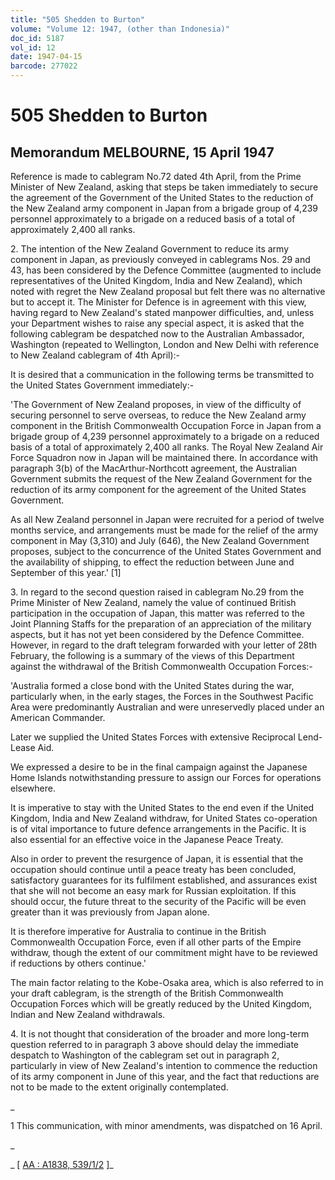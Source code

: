 ```yaml
---
title: "505 Shedden to Burton"
volume: "Volume 12: 1947, (other than Indonesia)"
doc_id: 5187
vol_id: 12
date: 1947-04-15
barcode: 277022
---
```


# 505 Shedden to Burton

## Memorandum MELBOURNE, 15 April 1947

Reference is made to cablegram No.72 dated 4th April, from the Prime Minister of New Zealand, asking that steps be taken immediately to secure the agreement of the Government of the United States to the reduction of the New Zealand army component in Japan from a brigade group of 4,239 personnel approximately to a brigade on a reduced basis of a total of approximately 2,400 all ranks.

2\. The intention of the New Zealand Government to reduce its army component in Japan, as previously conveyed in cablegrams Nos. 29 and 43, has been considered by the Defence Committee (augmented to include representatives of the United Kingdom, India and New Zealand), which noted with regret the New Zealand proposal but felt there was no alternative but to accept it. The Minister for Defence is in agreement with this view, having regard to New Zealand's stated manpower difficulties, and, unless your Department wishes to raise any special aspect, it is asked that the following cablegram be despatched now to the Australian Ambassador, Washington (repeated to Wellington, London and New Delhi with reference to New Zealand cablegram of 4th April):-

It is desired that a communication in the following terms be transmitted to the United States Government immediately:-

'The Government of New Zealand proposes, in view of the difficulty of securing personnel to serve overseas, to reduce the New Zealand army component in the British Commonwealth Occupation Force in Japan from a brigade group of 4,239 personnel approximately to a brigade on a reduced basis of a total of approximately 2,400 all ranks. The Royal New Zealand Air Force Squadron now in Japan will be maintained there. In accordance with paragraph 3(b) of the MacArthur-Northcott agreement, the Australian Government submits the request of the New Zealand Government for the reduction of its army component for the agreement of the United States Government.

As all New Zealand personnel in Japan were recruited for a period of twelve months service, and arrangements must be made for the relief of the army component in May (3,310) and July (646), the New Zealand Government proposes, subject to the concurrence of the United States Government and the availability of shipping, to effect the reduction between June and September of this year.' [1]

3\. In regard to the second question raised in cablegram No.29 from the Prime Minister of New Zealand, namely the value of continued British participation in the occupation of Japan, this matter was referred to the Joint Planning Staffs for the preparation of an appreciation of the military aspects, but it has not yet been considered by the Defence Committee. However, in regard to the draft telegram forwarded with your letter of 28th February, the following is a summary of the views of this Department against the withdrawal of the British Commonwealth Occupation Forces:-

'Australia formed a close bond with the United States during the war, particularly when, in the early stages, the Forces in the Southwest Pacific Area were predominantly Australian and were unreservedly placed under an American Commander.

Later we supplied the United States Forces with extensive Reciprocal Lend-Lease Aid.

We expressed a desire to be in the final campaign against the Japanese Home Islands notwithstanding pressure to assign our Forces for operations elsewhere.

It is imperative to stay with the United States to the end even if the United Kingdom, India and New Zealand withdraw, for United States co-operation is of vital importance to future defence arrangements in the Pacific. It is also essential for an effective voice in the Japanese Peace Treaty.

Also in order to prevent the resurgence of Japan, it is essential that the occupation should continue until a peace treaty has been concluded, satisfactory guarantees for its fulfilment established, and assurances exist that she will not become an easy mark for Russian exploitation. If this should occur, the future threat to the security of the Pacific will be even greater than it was previously from Japan alone.

It is therefore imperative for Australia to continue in the British Commonwealth Occupation Force, even if all other parts of the Empire withdraw, though the extent of our commitment might have to be reviewed if reductions by others continue.'

The main factor relating to the Kobe-Osaka area, which is also referred to in your draft cablegram, is the strength of the British Commonwealth Occupation Forces which will be greatly reduced by the United Kingdom, Indian and New Zealand withdrawals.

4\. It is not thought that consideration of the broader and more long-term question referred to in paragraph 3 above should delay the immediate despatch to Washington of the cablegram set out in paragraph 2, particularly in view of New Zealand's intention to commence the reduction of its army component in June of this year, and the fact that reductions are not to be made to the extent originally contemplated.

_

1 This communication, with minor amendments, was dispatched on 16 April.

_

_ [ [AA : A1838, 539/1/2](http://www.naa.gov.au/cgi-bin/Search?O=I&Number=277022) ]_
